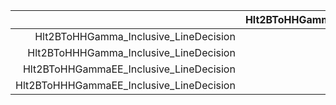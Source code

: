 |                                          |    Hlt2BToHHGamma_Inclusive_LineDecision |   Hlt2BToHHHGamma_Inclusive_LineDecision |  Hlt2BToHHGammaEE_Inclusive_LineDecision | Hlt2BToHHHGammaEE_Inclusive_LineDecision |
|-----------------------------------------:|:----------------------------------------:|:----------------------------------------:|:----------------------------------------:|:----------------------------------------:|
|    Hlt2BToHHGamma_Inclusive_LineDecision |                                        1 |                                   0.7671 |                                   0.0274 |                                        0 |
|   Hlt2BToHHHGamma_Inclusive_LineDecision |                                   0.7273 |                                        1 |                                  0.03896 |                                        0 |
|  Hlt2BToHHGammaEE_Inclusive_LineDecision |                                     0.25 |                                    0.375 |                                        1 |                                    0.375 |
| Hlt2BToHHHGammaEE_Inclusive_LineDecision |                                        0 |                                        0 |                                        1 |                                        1 |


